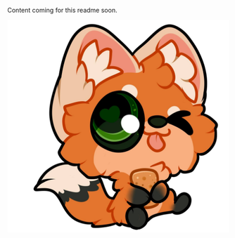 Content coming for this readme soon. 

!["TestAltText"](https://github.com/LunarKitsune/CheesyMcForgeTest/blob/DataGen/ReadMeAssets/CheesyProf.jpg "CheesyPckt prof pic")
